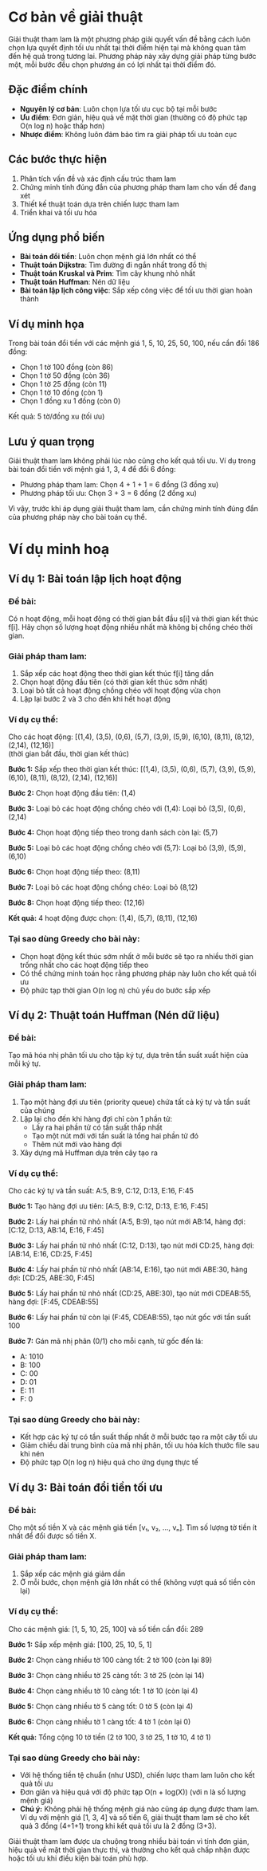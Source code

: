 # Cơ bản về giải thuật

Giải thuật tham lam là một phương pháp giải quyết vấn đề bằng cách luôn chọn lựa quyết định tối ưu nhất tại thời điểm hiện tại mà không quan tâm đến hệ quả trong tương lai. Phương pháp này xây dựng giải pháp từng bước một, mỗi bước đều chọn phương án có lợi nhất tại thời điểm đó.

## Đặc điểm chính

- **Nguyên lý cơ bản**: Luôn chọn lựa tối ưu cục bộ tại mỗi bước
- **Ưu điểm**: Đơn giản, hiệu quả về mặt thời gian (thường có độ phức tạp O(n log n) hoặc thấp hơn)
- **Nhược điểm**: Không luôn đảm bảo tìm ra giải pháp tối ưu toàn cục

## Các bước thực hiện

1. Phân tích vấn đề và xác định cấu trúc tham lam
2. Chứng minh tính đúng đắn của phương pháp tham lam cho vấn đề đang xét
3. Thiết kế thuật toán dựa trên chiến lược tham lam
4. Triển khai và tối ưu hóa

## Ứng dụng phổ biến

- **Bài toán đổi tiền**: Luôn chọn mệnh giá lớn nhất có thể
- **Thuật toán Dijkstra**: Tìm đường đi ngắn nhất trong đồ thị
- **Thuật toán Kruskal và Prim**: Tìm cây khung nhỏ nhất
- **Thuật toán Huffman**: Nén dữ liệu
- **Bài toán lập lịch công việc**: Sắp xếp công việc để tối ưu thời gian hoàn thành

## Ví dụ minh họa

Trong bài toán đổi tiền với các mệnh giá 1, 5, 10, 25, 50, 100, nếu cần đổi 186 đồng:

- Chọn 1 tờ 100 đồng (còn 86)
- Chọn 1 tờ 50 đồng (còn 36)
- Chọn 1 tờ 25 đồng (còn 11)
- Chọn 1 tờ 10 đồng (còn 1)
- Chọn 1 đồng xu 1 đồng (còn 0)

Kết quả: 5 tờ/đồng xu (tối ưu)

## Lưu ý quan trọng

Giải thuật tham lam không phải lúc nào cũng cho kết quả tối ưu. Ví dụ trong bài toán đổi tiền với mệnh giá 1, 3, 4 để đổi 6 đồng:

- Phương pháp tham lam: Chọn 4 + 1 + 1 = 6 đồng (3 đồng xu)
- Phương pháp tối ưu: Chọn 3 + 3 = 6 đồng (2 đồng xu)

Vì vậy, trước khi áp dụng giải thuật tham lam, cần chứng minh tính đúng đắn của phương pháp này cho bài toán cụ thể.

# Ví dụ minh hoạ

## Ví dụ 1: Bài toán lập lịch hoạt động

### Đề bài:

Có n hoạt động, mỗi hoạt động có thời gian bắt đầu s[i] và thời gian kết thúc f[i]. Hãy chọn số lượng hoạt động nhiều nhất mà không bị chồng chéo thời gian.

### Giải pháp tham lam:

1. Sắp xếp các hoạt động theo thời gian kết thúc f[i] tăng dần
2. Chọn hoạt động đầu tiên (có thời gian kết thúc sớm nhất)
3. Loại bỏ tất cả hoạt động chồng chéo với hoạt động vừa chọn
4. Lặp lại bước 2 và 3 cho đến khi hết hoạt động

### Ví dụ cụ thể:

Cho các hoạt động: [(1,4), (3,5), (0,6), (5,7), (3,9), (5,9), (6,10), (8,11), (8,12), (2,14), (12,16)]  
(thời gian bắt đầu, thời gian kết thúc)  

**Bước 1:** Sắp xếp theo thời gian kết thúc: [(1,4), (3,5), (0,6), (5,7), (3,9), (5,9), (6,10), (8,11), (8,12), (2,14), (12,16)]

**Bước 2:** Chọn hoạt động đầu tiên: (1,4)

**Bước 3:** Loại bỏ các hoạt động chồng chéo với (1,4): Loại bỏ (3,5), (0,6), (2,14)

**Bước 4:** Chọn hoạt động tiếp theo trong danh sách còn lại: (5,7)

**Bước 5:** Loại bỏ các hoạt động chồng chéo với (5,7): Loại bỏ (3,9), (5,9), (6,10)

**Bước 6:** Chọn hoạt động tiếp theo: (8,11)

**Bước 7:** Loại bỏ các hoạt động chồng chéo: Loại bỏ (8,12)

**Bước 8:** Chọn hoạt động tiếp theo: (12,16)

**Kết quả:** 4 hoạt động được chọn: (1,4), (5,7), (8,11), (12,16)

### Tại sao dùng Greedy cho bài này:

- Chọn hoạt động kết thúc sớm nhất ở mỗi bước sẽ tạo ra nhiều thời gian trống nhất cho các hoạt động tiếp theo
- Có thể chứng minh toán học rằng phương pháp này luôn cho kết quả tối ưu
- Độ phức tạp thời gian O(n log n) chủ yếu do bước sắp xếp

## Ví dụ 2: Thuật toán Huffman (Nén dữ liệu)

### Đề bài:

Tạo mã hóa nhị phân tối ưu cho tập ký tự, dựa trên tần suất xuất hiện của mỗi ký tự.

### Giải pháp tham lam:

1. Tạo một hàng đợi ưu tiên (priority queue) chứa tất cả ký tự và tần suất của chúng
2. Lặp lại cho đến khi hàng đợi chỉ còn 1 phần tử:
    - Lấy ra hai phần tử có tần suất thấp nhất
    - Tạo một nút mới với tần suất là tổng hai phần tử đó
    - Thêm nút mới vào hàng đợi
3. Xây dựng mã Huffman dựa trên cây tạo ra

### Ví dụ cụ thể:

Cho các ký tự và tần suất: A:5, B:9, C:12, D:13, E:16, F:45

**Bước 1:** Tạo hàng đợi ưu tiên: [A:5, B:9, C:12, D:13, E:16, F:45]

**Bước 2:** Lấy hai phần tử nhỏ nhất (A:5, B:9), tạo nút mới AB:14, hàng đợi: [C:12, D:13, AB:14, E:16, F:45]

**Bước 3:** Lấy hai phần tử nhỏ nhất (C:12, D:13), tạo nút mới CD:25, hàng đợi: [AB:14, E:16, CD:25, F:45]

**Bước 4:** Lấy hai phần tử nhỏ nhất (AB:14, E:16), tạo nút mới ABE:30, hàng đợi: [CD:25, ABE:30, F:45]

**Bước 5:** Lấy hai phần tử nhỏ nhất (CD:25, ABE:30), tạo nút mới CDEAB:55, hàng đợi: [F:45, CDEAB:55]

**Bước 6:** Lấy hai phần tử còn lại (F:45, CDEAB:55), tạo nút gốc với tần suất 100

**Bước 7:** Gán mã nhị phân (0/1) cho mỗi cạnh, từ gốc đến lá:

- A: 1010
- B: 100
- C: 00
- D: 01
- E: 11
- F: 0

### Tại sao dùng Greedy cho bài này:

- Kết hợp các ký tự có tần suất thấp nhất ở mỗi bước tạo ra một cây tối ưu
- Giảm chiều dài trung bình của mã nhị phân, tối ưu hóa kích thước file sau khi nén
- Độ phức tạp O(n log n) hiệu quả cho ứng dụng thực tế

## Ví dụ 3: Bài toán đổi tiền tối ưu

### Đề bài:

Cho một số tiền X và các mệnh giá tiền [v₁, v₂, ..., vₙ]. Tìm số lượng tờ tiền ít nhất để đổi được số tiền X.

### Giải pháp tham lam:

1. Sắp xếp các mệnh giá giảm dần
2. Ở mỗi bước, chọn mệnh giá lớn nhất có thể (không vượt quá số tiền còn lại)

### Ví dụ cụ thể:

Cho các mệnh giá: [1, 5, 10, 25, 100] và số tiền cần đổi: 289

**Bước 1:** Sắp xếp mệnh giá: [100, 25, 10, 5, 1]

**Bước 2:** Chọn càng nhiều tờ 100 càng tốt: 2 tờ 100 (còn lại 89)

**Bước 3:** Chọn càng nhiều tờ 25 càng tốt: 3 tờ 25 (còn lại 14)

**Bước 4:** Chọn càng nhiều tờ 10 càng tốt: 1 tờ 10 (còn lại 4)

**Bước 5:** Chọn càng nhiều tờ 5 càng tốt: 0 tờ 5 (còn lại 4)

**Bước 6:** Chọn càng nhiều tờ 1 càng tốt: 4 tờ 1 (còn lại 0)

**Kết quả:** Tổng cộng 10 tờ tiền (2 tờ 100, 3 tờ 25, 1 tờ 10, 4 tờ 1)

### Tại sao dùng Greedy cho bài này:

- Với hệ thống tiền tệ chuẩn (như USD), chiến lược tham lam luôn cho kết quả tối ưu
- Đơn giản và hiệu quả với độ phức tạp O(n + log(X)) (với n là số lượng mệnh giá)
- **Chú ý:** Không phải hệ thống mệnh giá nào cũng áp dụng được tham lam. Ví dụ với mệnh giá [1, 3, 4] và số tiền 6, giải thuật tham lam sẽ cho kết quả 3 đồng (4+1+1) trong khi kết quả tối ưu là 2 đồng (3+3).

Giải thuật tham lam được ưa chuộng trong nhiều bài toán vì tính đơn giản, hiệu quả về mặt thời gian thực thi, và thường cho kết quả chấp nhận được hoặc tối ưu khi điều kiện bài toán phù hợp.